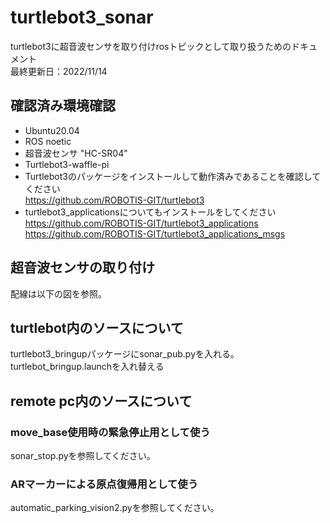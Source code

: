 # turtlebot3_sonar
turtlebot3に超音波センサを取り付けrosトピックとして取り扱うためのドキュメント \
最終更新日：2022/11/14

## 確認済み環境確認
- Ubuntu20.04
- ROS noetic
- 超音波センサ "HC-SR04"
- Turtlebot3-waffle-pi
- Turtlebot3のパッケージをインストールして動作済みであることを確認してください \
https://github.com/ROBOTIS-GIT/turtlebot3
- turtlebot3_applicationsについてもインストールをしてください \
https://github.com/ROBOTIS-GIT/turtlebot3_applications \
https://github.com/ROBOTIS-GIT/turtlebot3_applications_msgs


## 超音波センサの取り付け
配線は以下の図を参照。

## turtlebot内のソースについて
turtlebot3_bringupパッケージにsonar_pub.pyを入れる。 \
turtlebot_bringup.launchを入れ替える

## remote pc内のソースについて
### move_base使用時の緊急停止用として使う
sonar_stop.pyを参照してください。

### ARマーカーによる原点復帰用として使う
automatic_parking_vision2.pyを参照してください。
  